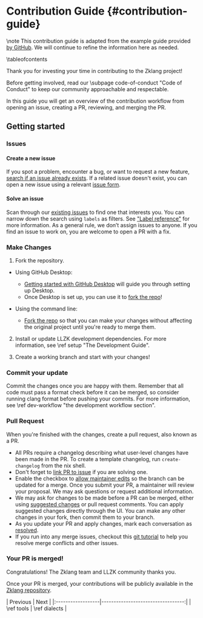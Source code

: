 # Contribution Guide {#contribution-guide}

\note This contribution guide is adapted from the example guide provided [by GitHub][git-example-guide].
We will continue to refine the information here as needed.

\tableofcontents

Thank you for investing your time in contributing to the Zklang project!

Before getting involved, read our \subpage code-of-conduct "Code of Conduct"
to keep our community approachable and respectable.

In this guide you will get an overview of the contribution workflow from
opening an issue, creating a PR, reviewing, and merging the PR.

## Getting started

### Issues

#### Create a new issue

If you spot a problem, encounter a bug, or want to request a new feature,
[search if an issue already exists][issues-page].
If a related issue doesn't exist, you can open a new issue using a relevant [issue form][new-issue].

#### Solve an issue

Scan through our [existing issues][issues-page] to find one that interests you.
You can narrow down the search using `labels` as filters.
See ["Label reference"][git-labels] for more information.
As a general rule, we don’t assign issues to anyone.
If you find an issue to work on, you are welcome to open a PR with a fix.

### Make Changes

1. Fork the repository.
- Using GitHub Desktop:
  - [Getting started with GitHub Desktop][git-desktop] will guide you through setting up Desktop.
  - Once Desktop is set up, you can use it to [fork the repo][git-desktop-fork]!

- Using the command line:
  - [Fork the repo][git-fork] so that you can make your changes without affecting the original project until you're ready to merge them.

2. Install or update LLZK development dependencies. For more information, see \ref setup "The Development Guide".

3. Create a working branch and start with your changes!

### Commit your update

Commit the changes once you are happy with them.
Remember that all code must pass a format check before it can be merged, so consider running clang format
before pushing your commits. For more information, see \ref dev-workflow "the development workflow section".

### Pull Request

When you're finished with the changes, create a pull request, also known as a PR.
- All PRs require a changelog describing what user-level changes have been made in the PR. To create a template changelog, run `create-changelog` from the nix shell.
- Don't forget to [link PR to issue][git-link-issue] if you are solving one.
- Enable the checkbox to [allow maintainer edits][git-maintainer-edits] so the branch can be updated for a merge.
Once you submit your PR, a maintainer will review your proposal. We may ask questions or request additional information.
- We may ask for changes to be made before a PR can be merged, either using [suggested changes][git-feedback] or pull request comments.
You can apply suggested changes directly through the UI.
You can make any other changes in your fork, then commit them to your branch.
- As you update your PR and apply changes, mark each conversation as [resolved][git-resolving-conversations].
- If you run into any merge issues, checkout this [git tutorial][git-merge-conflict-tutorial] to help you resolve merge conflicts and other issues.

### Your PR is merged!

Congratulations! The Zklang team and LLZK community thanks you.

Once your PR is merged, your contributions will be publicly available in the [Zklang repository][zklang-repo].

[issues-page]: https://github.com/Veridise/zirgen-to-llzk/issues
[new-issue]: https://github.com/Veridise/zirgen-to-llzk/issues/new/choose
[zklang-repo]: https://github.com/Veridise/zirgen-to-llzk

[git-example-guide]: https://github.com/github/docs/blob/278ce65fe7e7cb7e8432e9f032f94c7fe46c379e/.github/CONTRIBUTING.md
[git-labels]: https://docs.github.com/en/contributing/collaborating-on-github-docs/label-reference
[git-fork]: https://docs.github.com/en/github/getting-started-with-github/fork-a-repo#fork-an-example-repository
[git-desktop]: https://docs.github.com/en/desktop/installing-and-configuring-github-desktop/getting-started-with-github-desktop
[git-desktop-fork]: https://docs.github.com/en/desktop/contributing-and-collaborating-using-github-desktop/cloning-and-forking-repositories-from-github-desktop
[git-link-issue]: https://docs.github.com/en/issues/tracking-your-work-with-issues/linking-a-pull-request-to-an-issue
[git-maintainer-edits]: https://docs.github.com/en/github/collaborating-with-issues-and-pull-requests/allowing-changes-to-a-pull-request-branch-created-from-a-fork
[git-feedback]: https://docs.github.com/en/github/collaborating-with-issues-and-pull-requests/incorporating-feedback-in-your-pull-request
[git-resolving-conversations]: https://docs.github.com/en/github/collaborating-with-issues-and-pull-requests/commenting-on-a-pull-request#resolving-conversations
[git-merge-conflict-tutorial]: https://github.com/skills/resolve-merge-conflicts

<div class="section_buttons">
| Previous          |                              Next |
|:------------------|----------------------------------:|
| \ref tools | \ref dialects |
</div>